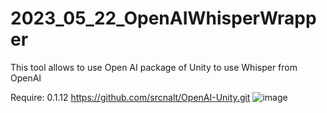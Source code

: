 # 2023_05_22_OpenAIWhisperWrapper
This tool allows to use Open AI package of Unity to use Whisper from OpenAI

Require: 0.1.12 https://github.com/srcnalt/OpenAI-Unity.git
![image](https://github.com/EloiStree/2023_05_22_OpenAIWhisperWrapper/assets/20149493/1c659488-7a61-4344-a49b-8210e6e97159)
